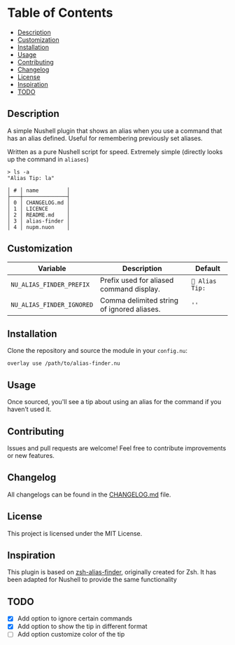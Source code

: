 # Table of Contents

- [Description](#description)
- [Customization](#customization)
- [Installation](#installation)
- [Usage](#usage)
- [Contributing](#contributing)
- [Changelog](#changelog)
- [License](#license)
- [Inspiration](#inspiration)
- [TODO](#todo)

## Description

A simple Nushell plugin that shows an alias when you use a command that has
an alias defined. Useful for remembering previously set aliases.

Written as a pure Nushell script for speed. Extremely simple (directly looks
up the command in `aliases`)

```nu
> ls -a  
"Alias Tip: la"

│ # │ name         │  
├───┼──────────────┤  
│ 0 │ CHANGELOG.md │  
│ 1 │ LICENCE      │  
│ 2 │ README.md    │  
│ 3 │ alias-finder │  
│ 4 │ nupm.nuon    │  
```

## Customization

| Variable                | Description | Default             |
|----------------------------------|-----------------------------------------------------------------|---------------------|
| `NU_ALIAS_FINDER_PREFIX`| Prefix used for aliased command display. | ` Alias Tip:`|
| `NU_ALIAS_FINDER_IGNORED`  | Comma delimited string of ignored aliases.| `''`|

## Installation

Clone the repository and source the module in your `config.nu`:

```nu
overlay use /path/to/alias-finder.nu
```

## Usage

Once sourced, you'll see a tip about
 using an alias for the command if you haven’t used it.

## Contributing

Issues and pull requests are welcome!
Feel free to contribute improvements or new features.

## Changelog

All changelogs can be found in the [CHANGELOG.md](./CHANGELOG.md) file.

## License

This project is licensed under the MIT License.

## Inspiration

This plugin is based on
 [zsh-alias-finder](https://github.com/akash329d/zsh-alias-finder), originally
 created for Zsh. It has been adapted for Nushell to provide the same
 functionality

## TODO

- [x] Add option to ignore certain commands
- [x] Add option to show the tip in different format
- [ ] Add option customize color of the tip
